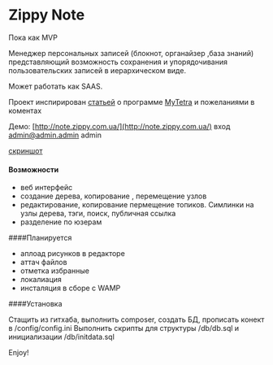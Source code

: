 Zippy Note  
========
Пока как MVP

Менеджер персональных записей (блокнот,  органайзер ,база знаний)  представляющий возможность
  сохранения  и упорядочивания  пользовательских записей  в  иерархическом  виде.

Может работать как  SAAS.

Проект инспирирован [статьей](https://habrahabr.ru/post/316814/) о
программе [MyTetra](http://webhamster.ru/site/page/index/articles/projectcode/105) и пожеланиями  в  коментах

Демо:  [http://note.zippy.com.ua/](http://note.zippy.com.ua/)
вход admin@admin.admin admin

[скриншот](https://www.dropbox.com/s/s18z7pq8eq1ba24/screen.png?dl=0)


#### Возможности
* веб интерфейс
* создание  дерева,  копирование , перемещение  узлов
* редактирование, копирование пермещение топиков. Симлинки на  узлы  дерева,  тэги, поиск,  публичная ссылка
* разделение  по  юзерам


####Планируется
* аплоад рисунков  в  редакторе
* аттач файлов
* отметка  избранные
* локалиация
* инсталяция  в  сборе  с  WAMP 

 
####Установка

Стащить из гитхаба, выполнить composer, создать БД, прописать  конект  в  /config/config.ini
Выполнить скрипты  для  структуры /db/db.sql и инициализации   /db/initdata.sql 

Enjoy!

